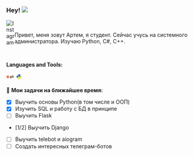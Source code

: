 ### Hey! <img src="https://media.giphy.com/media/hvRJCLFzcasrR4ia7z/giphy.gif" width="25px">
<a href="https://www.instagram.com/soshy4u.21">
  <img align="left" alt="Instagram" width="22px" src="https://cdn.jsdelivr.net/npm/simple-icons@v3/icons/instagram.svg" />
</a>

<br />

Привет, меня зовут Артем, я студент. Сейчас учусь на системного администратора. Изучаю Python, C#, C++.

<br />
  
**Languages and Tools:**  

<code><img height="20" src="https://raw.githubusercontent.com/github/explore/80688e429a7d4ef2fca1e82350fe8e3517d3494d/topics/git/git.png"></code>
<code><img height="20" src="https://raw.githubusercontent.com/github/explore/80688e429a7d4ef2fca1e82350fe8e3517d3494d/topics/python/python.png"></code>

🚧 **Мои задачи на ближайшее время:**
<!-- TODO-IST:START -->
* [x] Выучить основы Python(в том числе и ООП)
* [x] Изучить SQL и работу с БД в принципе
* [ ] Выучить Flask
* [1/2] Выучить Django
* [ ] Выучить telebot и aiogram
* [ ] Создать интересных телеграм-ботов
<!-- TODO-IST:END -->
